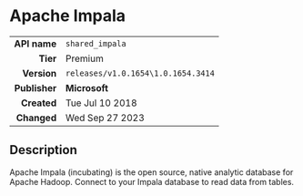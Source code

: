 # Apache Impala
| | |
|-:|-|
|**API name**|`shared_impala`|
|**Tier**|Premium|
|**Version**|`releases/v1.0.1654\1.0.1654.3414`|
|**Publisher**|**Microsoft**|
|**Created**|Tue Jul 10 2018|
|**Changed**|Wed Sep 27 2023|

## Description
Apache Impala (incubating) is the open source, native analytic database for Apache Hadoop.  Connect to your Impala database to read data from tables.
